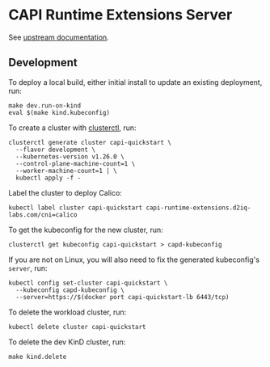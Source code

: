 <!--
 Copyright 2023 D2iQ, Inc. All rights reserved.
 SPDX-License-Identifier: Apache-2.0
 -->

# CAPI Runtime Extensions Server

See [upstream documentation](https://cluster-api.sigs.k8s.io/tasks/experimental-features/runtime-sdk/index.html).

## Development

To deploy a local build, either initial install to update an existing deployment, run:

```shell
make dev.run-on-kind
eval $(make kind.kubeconfig)
```

To create a cluster with [clusterctl](https://cluster-api.sigs.k8s.io/user/quick-start.html), run:

```shell
clusterctl generate cluster capi-quickstart \
  --flavor development \
  --kubernetes-version v1.26.0 \
  --control-plane-machine-count=1 \
  --worker-machine-count=1 | \
  kubectl apply -f -
```

Label the cluster to deploy Calico:

```shell
kubectl label cluster capi-quickstart capi-runtime-extensions.d2iq-labs.com/cni=calico
```

To get the kubeconfig for the new cluster, run:

```shell
clusterctl get kubeconfig capi-quickstart > capd-kubeconfig
```

If you are not on Linux, you will also need to fix the generated kubeconfig's `server`, run:

```shell
kubectl config set-cluster capi-quickstart \
  --kubeconfig capd-kubeconfig \
  --server=https://$(docker port capi-quickstart-lb 6443/tcp)
```

To delete the workload cluster, run:

```shell
kubectl delete cluster capi-quickstart
```

To delete the dev KinD cluster, run:

```shell
make kind.delete
```
